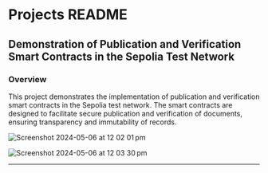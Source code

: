 # Projects README

## Demonstration of Publication and Verification Smart Contracts in the Sepolia Test Network

### Overview

This project demonstrates the implementation of publication and verification smart contracts in the Sepolia test network. The smart contracts are designed to facilitate secure publication and verification of documents, ensuring transparency and immutability of records.

![Screenshot 2024-05-06 at 12 02 01 pm](https://github.com/smidolt/ERC20/assets/103376685/e35b8399-b90f-41d8-853a-c0f0c42cb472)

![Screenshot 2024-05-06 at 12 03 30 pm](https://github.com/smidolt/ERC20/assets/103376685/686c2d1e-0cce-403a-a466-a321a309da0f)

---
